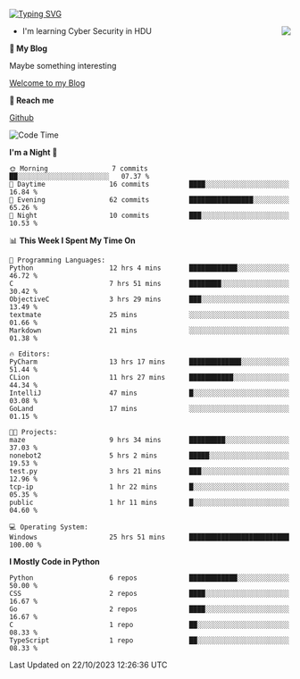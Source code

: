 [![Typing SVG](https://readme-typing-svg.herokuapp.com?font=Fira+Code&pause=1000&random=false&width=450&height=60&lines=Hello+%F0%9F%91%8B%F0%9F%8F%BB;I'm+JBNRZ)](https://git.io/typing-svg)

<a href="#">
  <img align="right" src="https://github-readme-stats.vercel.app/api?username=JBNRZ&show_icons=true&bg_color=15,f2f7fd,E0EAFC" />
</a>

- I'm learning Cyber Security in HDU

 **🌱 My Blog**

Maybe something interesting

[Welcome to my Blog](https://jbnrz.com.cn/)

 **💬 Reach me** 

[Github](https://github.com/JBNRZ)


<!--START_SECTION:waka-->
![Code Time](http://img.shields.io/badge/Code%20Time-37%20hrs%2020%20mins-blue)

**I'm a Night 🦉** 

```text
🌞 Morning                7 commits           ██░░░░░░░░░░░░░░░░░░░░░░░   07.37 % 
🌆 Daytime                16 commits          ████░░░░░░░░░░░░░░░░░░░░░   16.84 % 
🌃 Evening                62 commits          ████████████████░░░░░░░░░   65.26 % 
🌙 Night                  10 commits          ███░░░░░░░░░░░░░░░░░░░░░░   10.53 % 
```


📊 **This Week I Spent My Time On** 

```text
💬 Programming Languages: 
Python                   12 hrs 4 mins       ████████████░░░░░░░░░░░░░   46.72 % 
C                        7 hrs 51 mins       ████████░░░░░░░░░░░░░░░░░   30.42 % 
ObjectiveC               3 hrs 29 mins       ███░░░░░░░░░░░░░░░░░░░░░░   13.49 % 
textmate                 25 mins             ░░░░░░░░░░░░░░░░░░░░░░░░░   01.66 % 
Markdown                 21 mins             ░░░░░░░░░░░░░░░░░░░░░░░░░   01.38 % 

🔥 Editors: 
PyCharm                  13 hrs 17 mins      █████████████░░░░░░░░░░░░   51.44 % 
CLion                    11 hrs 27 mins      ███████████░░░░░░░░░░░░░░   44.34 % 
IntelliJ                 47 mins             █░░░░░░░░░░░░░░░░░░░░░░░░   03.08 % 
GoLand                   17 mins             ░░░░░░░░░░░░░░░░░░░░░░░░░   01.15 % 

🐱‍💻 Projects: 
maze                     9 hrs 34 mins       █████████░░░░░░░░░░░░░░░░   37.03 % 
nonebot2                 5 hrs 2 mins        █████░░░░░░░░░░░░░░░░░░░░   19.53 % 
test.py                  3 hrs 21 mins       ███░░░░░░░░░░░░░░░░░░░░░░   12.96 % 
tcp-ip                   1 hr 22 mins        █░░░░░░░░░░░░░░░░░░░░░░░░   05.35 % 
public                   1 hr 11 mins        █░░░░░░░░░░░░░░░░░░░░░░░░   04.60 % 

💻 Operating System: 
Windows                  25 hrs 51 mins      █████████████████████████   100.00 % 
```

**I Mostly Code in Python** 

```text
Python                   6 repos             ████████████░░░░░░░░░░░░░   50.00 % 
CSS                      2 repos             ████░░░░░░░░░░░░░░░░░░░░░   16.67 % 
Go                       2 repos             ████░░░░░░░░░░░░░░░░░░░░░   16.67 % 
C                        1 repo              ██░░░░░░░░░░░░░░░░░░░░░░░   08.33 % 
TypeScript               1 repo              ██░░░░░░░░░░░░░░░░░░░░░░░   08.33 % 
```




 Last Updated on 22/10/2023 12:26:36 UTC
<!--END_SECTION:waka-->
